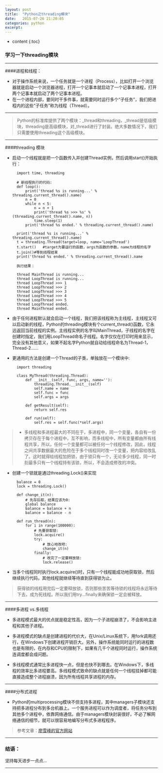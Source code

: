 ```yaml
---
layout: post
title:  "Python之threading模块"
date:   2015-07-26 21:20:05
categories: python
excerpt: 
---
```


* content
{:toc}


### 学习一下threading模块

---

####进程和线程：

* 对于操作系统来说，一个任务就是一个进程（Process），比如打开一个浏览器就是启动一个浏览器进程，打开一个记事本就启动了一个记事本进程，打开两个记事本就启动了两个记事本进程。
* 在一个进程内部，要同时干多件事，就需要同时运行多个“子任务”，我们把进程内的这些“子任务”称为线程（Thread）。

---

> Python的标准库提供了两个模块：_thread和threading，_thread是低级模块，threading是高级模块，对_thread进行了封装。绝大多数情况下，我们只需要使用threading这个高级模块。

---

####threading 模块

* 启动一个线程就是把一个函数传入并创建Thread实例，然后调用start()开始执行：

        import time, threading

        # 新线程执行的代码:
        def loop():
            print('thread %s is running...' % threading.current_thread().name)
            n = 0
            while n < 5:
                n = n + 1
                print('thread %s >>> %s' % (threading.current_thread().name, n))
                time.sleep(1)
            print('thread %s ended.' % threading.current_thread().name)

        print('thread %s is running...' % threading.current_thread().name)
        t = threading.Thread(target=loop, name='LoopThread')
        t.start()   #target为要运行的函数，args为函数的参数，name为线程的名字
        t.join()#等到线程结束
        print('thread %s ended.' % threading.current_thread().name

        执行结果：
        
        thread MainThread is running...
        thread LoopThread is running...
        thread LoopThread >>> 1
        thread LoopThread >>> 2
        thread LoopThread >>> 3
        thread LoopThread >>> 4
        thread LoopThread >>> 5
        thread LoopThread ended.
        thread MainThread ended.
        
* 由于任何进程默认就会启动一个线程，我们把该线程称为主线程，主线程又可以启动新的线程，Python的threading模块有个current_thread()函数，它永远返回当前线程的实例。主线程实例的名字叫MainThread，子线程的名字在创建时指定，我们用LoopThread命名子线程。名字仅仅在打印时用来显示，完全没有其他意义，如果不起名字Python就自动给线程命名为Thread-1，Thread-2……

* 更通用的方法是创建一个Thread的子类，单独放在一个模块中:

        import threading

        class MyThread(threading.Thread):
            def __init__(self, func, args, name=''):
                threading.Thread.__init__(self)
                self.name = name 
                self.func = func
                self.args = args
                
            def getResult(self):
                return self.res
                
            def run(self):
                self.res = self.func(*self.args)

 > * 多线程和多进程最大的不同在于，多进程中，同一个变量，各自有一份拷贝存在于每个进程中，互不影响，而多线程中，所有变量都由所有线程共享，所以，任何一个变量都可以被任何一个线程修改，因此，线程之间共享数据最大的危险在于多个线程同时改一个变量，把内容给改乱了。这时就得给线程加把锁，由于锁只有一个，无论多少线程，同一时刻最多只有一个线程持有该锁，所以，不会造成修改的冲突。
 
* 创建一个锁就是通过threading.Lock()来实现

        balance = 0
        lock = threading.Lock()

        def change_it(n):
            # 先存后取，结果应该为0:
            global balance
            balance = balance + n
            balance = balance - n
        
        def run_thread(n):
            for i in range(100000):
                # 先要获取锁:
                lock.acquire()
                try:
                    # 放心地改吧:
                    change_it(n)
                finally:
                    # 改完了一定要释放锁:
                    lock.release()

* 当多个线程同时执行lock.acquire()时，只有一个线程能成功地获取锁，然后继续执行代码，其他线程就继续等待直到获得锁为止。

> 获得锁的线程用完后一定要释放锁，否则那些苦苦等待锁的线程将永远等待下去，成为死线程。所以我们用try...finally来确保锁一定会被释放。

---

####多进程 vs.多线程

* 多进程模式最大的优点就是稳定性高，因为一个子进程崩溃了，不会影响主进程和其他子进程。
* 多进程模式的缺点是创建进程的代价大，在Unix/Linux系统下，用fork调用还行，在Windows下创建进程开销巨大。另外，操作系统能同时运行的进程数也是有限的，在内存和CPU的限制下，如果有几千个进程同时运行，操作系统连调度都会成问题。

* 多线程模式通常比多进程快一点，但是也快不到哪去。在Windows下，多线程的效率比多进程要高。多线程模式致命的缺点就是任何一个线程挂掉都可能直接造成整个进程崩溃，因为所有线程共享进程的内存。

---

####分布式进程

* Python的multiprocessing模块不但支持多进程，其中managers子模块还支持把多进程分布到多台机器上。一个服务进程可以作为调度者，将任务分布到其他多个进程中，依靠网络通信。由于managers模块封装很好，不必了解网络通信的细节，就可以很容易地编写分布式多进程程序。



> 参考文章：[廖雪峰的官方网站](http://www.liaoxuefeng.com/wiki/0014316089557264a6b348958f449949df42a6d3a2e542c000/001431929340191970154d52b9d484b88a7b343708fcc60000)

---

### 结语：

坚持每天进步一点点...

---